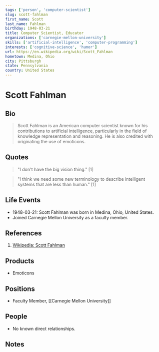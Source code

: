 ```yaml
---
tags: ['person', 'computer-scientist']
slug: scott-fahlman
first_name: Scott
last_name: Fahlman
birthday: 1948-03-21
title: Computer Scientist, Educator
organizations: ['carnegie-mellon-university']
skills: ['artificial-intelligence', 'computer-programming']
interests: ['cognitive-science', 'humor']
url: https://en.wikipedia.org/wiki/Scott_Fahlman
hometown: Medina, Ohio
city: Pittsburgh
state: Pennsylvania
country: United States
---
```


# Scott Fahlman

## Bio

> Scott Fahlman is an American computer scientist known for his contributions to artificial intelligence, particularly in the field of knowledge representation and reasoning. He is also credited with originating the use of emoticons.

## Quotes

> "I don't have the big vision thing." [1]

> "I think we need some new terminology to describe intelligent systems that are less than human." [1]

## Life Events

- 1948-03-21: Scott Fahlman was born in Medina, Ohio, United States.
- Joined Carnegie Mellon University as a faculty member.

## References

1. [Wikipedia: Scott Fahlman](https://en.wikipedia.org/wiki/Scott_Fahlman)

## Products

- Emoticons

## Positions

- Faculty Member, [[Carnegie Mellon University]]

## People

- No known direct relationships.

## Notes






